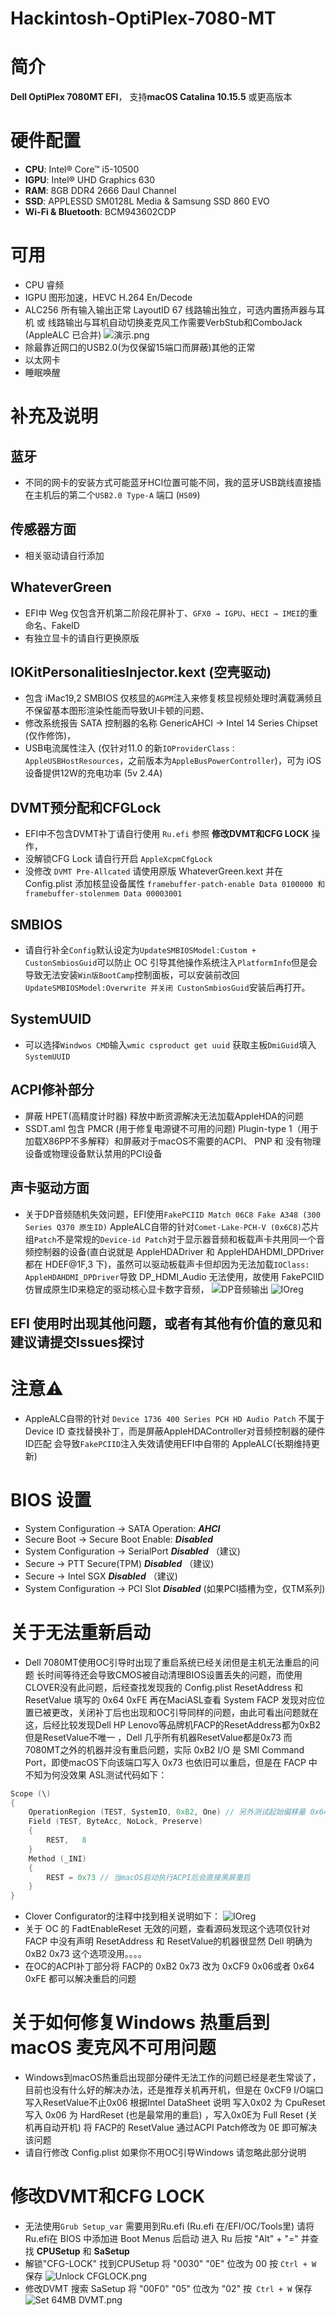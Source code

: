 # Hackintosh-OptiPlex-7080-MT

# 简介

**Dell OptiPlex 7080MT EFI**， 支持**macOS Catalina 10.15.5** 或更高版本

# 硬件配置

* **CPU**: Intel® Core™ i5-10500
* **IGPU**: Intel® UHD Graphics 630
* **RAM**: 8GB DDR4 2666 Daul Channel
* **SSD**: APPLESSD SM0128L Media & Samsung SSD 860 EVO 
* **Wi-Fi & Bluetooth**: BCM943602CDP

# 可用

* CPU 睿频
* IGPU 图形加速，HEVC H.264 En/Decode 
* ALC256 所有输入输出正常 LayoutID 67 线路输出独立，可选内置扬声器与耳机 或 线路输出与耳机自动切换麦克风工作需要VerbStub和ComboJack (AppleALC 已合并)
![演示.png](https://github.com/R-a-s-c-a-l/Hackintosh-Dell-OptiPlex_7080MT/blob/main/Pic/演示.gif)
* 除最靠近网口的USB2.0(为仅保留15端口而屏蔽)其他的正常
* 以太网卡 
* 睡眠唤醒

# 补充及说明

## 蓝牙

* 不同的网卡的安装方式可能蓝牙HCI位置可能不同，我的蓝牙USB跳线直接插在主机后的第二个`USB2.0 Type-A` 端口 (`HS09`) 

## 传感器方面

* 相关驱动请自行添加

## WhateverGreen 
 
* EFI中 Weg 仅包含开机第二阶段花屏补丁、`GFX0 → IGPU`、`HECI → IMEI`的重命名、FakeID
* 有独立显卡的请自行更换原版

## IOKitPersonalitiesInjector.kext (空壳驱动)
 
* 包含 iMac19,2 SMBIOS 仅核显的`AGPM`注入来修复核显视频处理时满载满频且不保留基本图形渲染性能而导致UI卡顿的问题、
* 修改系统报告 SATA 控制器的名称 GenericAHCI → Intel 14 Series Chipset (仅作修饰)，
* USB电流属性注入 (仅针对11.0 的新`IOProviderClass：AppleUSBHostResources`，之前版本为`AppleBusPowerController`)，可为 iOS 设备提供12W的充电功率 (5v 2.4A)

## DVMT预分配和CFGLock
 
* EFI中不包含DVMT补丁请自行使用 `Ru.efi` 参照 **修改DVMT和CFG LOCK** 操作，
* 没解锁CFG Lock 请自行开启 `AppleXcpmCfgLock` 
* 没修改 `DVMT Pre-Allcated` 请使用原版 WhateverGreen.kext 并在 Config.plist 添加核显设备属性 `framebuffer-patch-enable Data 0100000 和 framebuffer-stolenmem Data 00003001`

## SMBIOS

* 请自行补全`Config`默认设定为`UpdateSMBIOSModel:Custom + CustonSmbiosGuid`可以防止 OC 引导其他操作系统注入`PlatformInfo`但是会导致无法安装`Win版BootCamp`控制面板，可以安装前改回`UpdateSMBIOSModel:Overwrite 并关闭 CustonSmbiosGuid`安装后再打开。

## SystemUUID
 
* 可以选择`Windwos CMD`输入`wmic csproduct get uuid` 获取主板`DmiGuid`填入`SystemUUID`

## ACPI修补部分

* 屏蔽 HPET(高精度计时器) 释放中断资源解决无法加载AppleHDA的问题
* SSDT.aml 包含 PMCR (用于修复电源键不可用的问题) Plugin-type 1（用于加载X86PP不多解释）和屏蔽对于macOS不需要的ACPI、 PNP 和 没有物理设备或物理设备默认禁用的PCI设备

## 声卡驱动方面

* 关于DP音频随机失效问题，EFI使用`FakePCIID Match 06C8 Fake A348 (300 Series Q370 原生ID)` AppleALC自带的针对`Comet-Lake-PCH-V (0x6C8)`芯片组`Patch`不是常规的`Device-id Patch`对于显示器音频和板载声卡共用同一个音频控制器的设备(直白说就是 AppleHDADriver 和 AppleHDAHDMI_DPDriver 都在 HDEF@1F,3 下)，虽然可以驱动板载声卡但却因为无法加载`IOClass: AppleHDAHDMI_DPDriver`导致 DP_HDMI_Audio 无法使用，故使用 FakePCIID 仿冒成原生ID来稳定的驱动核心显卡数字音频，
![DP音频输出](https://github.com/R-a-s-c-a-l/Hackintosh-Dell-OptiPlex_7080MT/blob/main/Pic/DPAudio.png)
![IOreg](https://github.com/R-a-s-c-a-l/Hackintosh-Dell-OptiPlex_7080MT/blob/main/Pic/ioreg.png)

## EFI 使用时出现其他问题，或者有其他有价值的意见和建议请提交Issues探讨

# 注意⚠️

* AppleALC自带的针对 `Device 1736 400 Series PCH HD Audio Patch` 不属于 Device ID 查找替换补丁，而是屏蔽AppleHDAController对音频控制器的硬件ID匹配 会导致`FakePCIID`注入失效请使用EFI中自带的 AppleALC(长期维持更新)

# BIOS 设置

* System Configuration → SATA Operation: ***AHCI***
* Secure Boot → Secure Boot Enable: ***Disabled***
* System Configuration →  SerialPort ***Disabled*** （建议)
* Secure → PTT Secure(TPM) ***Disabled*** （建议)
* Secure → Intel SGX ***Disabled*** （建议)
* System Configuration → PCI Slot ***Disabled*** (如果PCI插槽为空，仅TM系列)

# 关于无法重新启动

* Dell 7080MT使用OC引导时出现了重启系统已经关闭但是主机无法重启的问题 长时间等待还会导致CMOS被自动清理BIOS设置丢失的问题，而使用CLOVER没有此问题，后经查找发现我的 Config.plist ResetAddress 和 ResetValue 填写的 0x64 0xFE 再在MaciASL查看 System FACP 发现对应位置已被更改，关闭补丁后也出现和OC引导同样的问题，由此可看出问题就在这，后经比较发现Dell HP Lenovo等品牌机FACP的ResetAddress都为0xB2 但是ResetValue不唯一 ，Dell 几乎所有机器ResetValue都是0x73 而7080MT之外的机器并没有重启问题，实际 0xB2 I/O 是 SMI Command Port，即使macOS下向该端口写入 0x73 也依旧可以重启，但是在 FACP 中不知为何没效果 ASL测试代码如下：
```Swift
Scope (\)
{
    OperationRegion (TEST, SystemIO, 0xB2, One) // 另外测试起始偏移量 0x64 _INI 赋值 TEST = 0xFE 也正常重启
    Field (TEST, ByteAcc, NoLock, Preserve)
    {
        REST,   8
    }
    Method (_INI)
    {
        REST = 0x73 // 当macOS启动执行ACPI后会直接黑屏重启
    }
}
```

* Clover Configurator的注释中找到相关说明如下：
![IOreg](https://github.com/R-a-s-c-a-l/Hackintosh-Dell-OptiPlex_7080MT/blob/main/Pic/RESET.png)
* 关于 OC 的 FadtEnableReset 无效的问题，查看源码发现这个选项仅针对 FACP 中没有声明 ResetAddress 和 ResetValue的机器很显然 Dell 明确为 0xB2 0x73 这个选项没用。。。。
* 在OC的ACPI补丁部分将 FACP的 0xB2 0x73 改为 0xCF9 0x06或者 0x64 0xFE 都可以解决重启的问题 

# 关于如何修复Windows 热重启到 macOS 麦克风不可用问题

* Windows到macOS热重启出现部分硬件无法工作的问题已经是老生常谈了，目前也没有什么好的解决办法，还是推荐关机再开机，但是在 0xCF9 I/O端口写入ResetValue不止0x06 根据Intel DataSheet 说明 写入0x02 为 CpuReset 写入 0x06 为 HardReset (也是最常用的重启) ，写入0x0E为 Full Reset (关机再自动开机) 将 FACP的 ResetValue 通过ACPI Patch修改为 0E 即可解决该问题 
* 请自行修改 Config.plist 如果你不用OC引导Windows 请忽略此部分说明

# 修改DVMT和CFG LOCK

* 无法使用`Grub Setup_var` 需要用到Ru.efi (Ru.efi 在/EFI/OC/Tools里) 请将Ru.efi在 BIOS 中添加进 Boot Menus 后启动 进入 Ru 后按 "Alt" + "=" 并查找 **CPUSetup** 和 **SaSetup**
* 解锁"CFG-LOCK" 找到CPUSetup 将 "0030" "0E" 位改为 00 按 `Ctrl + W `保存
![Unlock CFGLOCK.png](https://github.com/R-a-s-c-a-l/Hackintosh-Dell-OptiPlex_7080MT/blob/main/Pic/CFG-LOCK.png)
* 修改DVMT 搜索 SaSetup 将 "00F0" "05" 位改为 "02" 按` Ctrl + W` 保存
![Set 64MB DVMT.png](https://github.com/R-a-s-c-a-l/Hackintosh-Dell-OptiPlex_7080MT/blob/main/Pic/DVMT.png)
